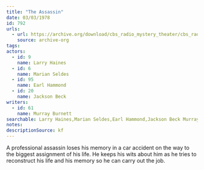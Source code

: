 ```yaml
---
title: "The Assassin"
date: 03/03/1978
id: 792
urls: 
  - url: https://archive.org/download/cbs_radio_mystery_theater/cbs_radio_mystery_theater-0751-0800.zip/cbs_radio_mystery_theater-0751-0800%2Fcbsrmt_0792_the_assassin.mp3
    source: archive-org
tags: 
actors:  
  - id: 9
    name: Larry Haines  
  - id: 6
    name: Marian Seldes  
  - id: 95
    name: Earl Hammond  
  - id: 20
    name: Jackson Beck
writers:  
  - id: 61
    name: Murray Burnett
searchable: Larry Haines,Marian Seldes,Earl Hammond,Jackson Beck Murray Burnett
notes: 
descriptionSource: kf
---
```

A professional assassin loses his memory in a car accident on the way to the biggest assignment of his life. He keeps his wits about him as he tries to reconstruct his life and his memory so he can carry out the job.